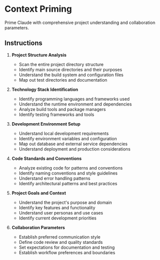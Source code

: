# Context Priming

Prime Claude with comprehensive project understanding and collaboration parameters.

## Instructions

1. **Project Structure Analysis**
   - Scan the entire project directory structure
   - Identify main source directories and their purposes
   - Understand the build system and configuration files
   - Map out test directories and documentation

2. **Technology Stack Identification**
   - Identify programming languages and frameworks used
   - Understand the runtime environment and dependencies
   - Analyze build tools and package managers
   - Identify testing frameworks and tools

3. **Development Environment Setup**
   - Understand local development requirements
   - Identify environment variables and configuration
   - Map out database and external service dependencies
   - Understand deployment and production considerations

4. **Code Standards and Conventions**
   - Analyze existing code for patterns and conventions
   - Identify naming conventions and style guidelines
   - Understand error handling patterns
   - Identify architectural patterns and best practices

5. **Project Goals and Context**
   - Understand the project's purpose and domain
   - Identify key features and functionality
   - Understand user personas and use cases
   - Identify current development priorities

6. **Collaboration Parameters**
   - Establish preferred communication style
   - Define code review and quality standards
   - Set expectations for documentation and testing
   - Establish workflow preferences and boundaries
